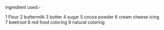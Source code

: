 ingredient used:-

1 Flour
2 buttermilk
3 butter 
4 sugar
5 cocoa powder
6 cream cheese icing 
7 beetroot 
8 red food coloring
9 natural coloring